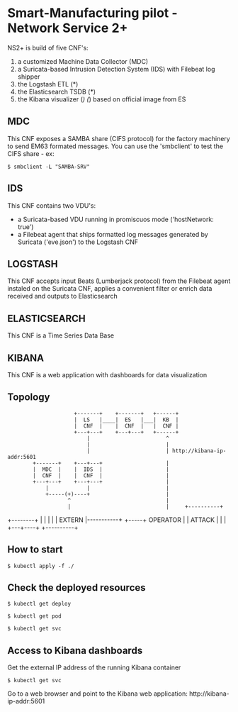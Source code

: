 # Smart-Manufacturing pilot - Network Service 2+

NS2+ is build of five CNF's: 
1. a customized Machine Data Collector (MDC) 
2. a Suricata-based Intrusion Detection System (IDS) with Filebeat log shipper
3. the Logstash ETL (*)
4. the Elasticsearch TSDB (*)
5. the Kibana visualizer (*)
(*) based on official image from ES

## MDC
This CNF exposes a SAMBA share (CIFS protocol) for the factory machinery to send EM63 formated messages. You can use the 'smbclient' to test the CIFS share - ex:

`$ smbclient -L "SAMBA-SRV"`

## IDS
This CNF contains two VDU's: 
- a Suricata-based VDU running in promiscuos mode ('hostNetwork: true')
- a Filebeat agent that ships formatted log messages generated by Suricata ('eve.json') to the Logstash CNF


## LOGSTASH
This CNF accepts input Beats (Lumberjack protocol) from the Filebeat agent instaled on the Suricata CNF, applies a convenient filter or enrich data received and outputs to Elasticsearch


## ELASTICSEARCH
This CNF is a Time Series Data Base 


## KIBANA
This CNF is a web application with dashboards for data visualization 


## Topology


                         +-------+    +-------+   +------+
                         |  LS   |____|  ES   |___|  KB  |
                         |  CNF  |    |  CNF  |   |  CNF |
                         +---+---+    +---+---+   +------+
                             |                        ^
                             |                        |
                             |                        | http://kibana-ip-addr:5601
            +-------+    +---+---+                    |
            |  MDC  |    |  IDS  |                    |
            |  CNF  |    |  CNF  |                    |
            +---+---+    +---+---+                    |
                |            |                        |
                +-----(+)----+                        |
                       ^                              |
                       |                              |     +----------+
  +--------+           |                              |     |          |
  | EXTERN |-----------+                              +-----+ OPERATOR |
  | ATTACK |                                                |          |
  +---+----+                                                +----------+


## How to start

`$ kubectl apply -f ./`


## Check the deployed resources

`$ kubectl get deploy`

`$ kubectl get pod`

`$ kubectl get svc`


## Access to Kibana dashboards
Get the external IP address of the running Kibana container

`$ kubectl get svc`

Go to a web browser and point to the Kibana web application: http://kibana-ip-addr:5601

